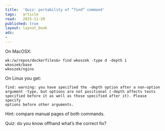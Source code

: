 ```yaml
---
title:	'Quiz: portability of “find” command'
tags:	article
read:	2015-11-29
published: true
layout:	layout_book
ads:
- 
---
```


On MacOSX:

~~~shell
wk:/w/repos/dockerfiles&> find wkoszek -type d -depth 1
wkoszek/base
wkoszek/nginx
~~~

On Linux you get:

~~~shell
find: warning: you have specified the -depth option after a non-option
argument -type, but options are not positional (-depth affects tests
specified before it as well as those specified after it). Please specify
options before other arguments.
~~~

Hint: compare manual pages of both commands.

Quiz: do you know offhand what’s the correct fix?
